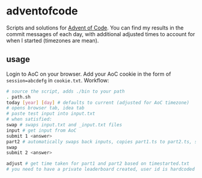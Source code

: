 # adventofcode

Scripts and solutions for [Advent of Code](https://adventofcode.com/). You can find my results in the commit messages of each day, 
with additional adjusted times to account for when I started (timezones are mean).

## usage

Login to AoC on your browser. Add your AoC cookie in the form of `session=abcdefg` in `cookie.txt`.
Workflow:

```bash
# source the script, adds ./bin to your path
. path.sh
today [year] [day] # defaults to current (adjusted for AoC timezone)
# opens browser tab, idea tab
# paste test input into input.txt
# when satisfied:
swap # swaps input.txt and _input.txt files
input # get input from AoC
submit 1 <answer>
part2 # automatically swaps back inputs, copies part1.ts to part2.ts, starts new watcher
swap
submit 2 <answer>

adjust # get time taken for part1 and part2 based on timestarted.txt
# you need to have a private leaderboard created, user id is hardcoded in bin/adjust.ts
```
